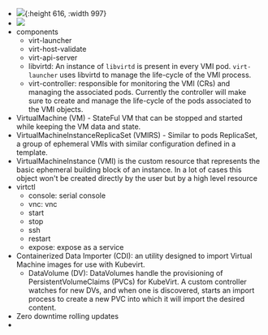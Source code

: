 - ![](https://kubevirt.io/user-guide/assets/architecture.png){:height 616, :width 997}
- ![](https://kubevirt.io/user-guide/assets/architecture-simple.png)
- components
	- virt-launcher
	- virt-host-validate
	- virt-api-server
	- libvirtd: An instance of `libvirtd` is present in every VMI pod. `virt-launcher` uses libvirtd to manage the life-cycle of the VMI process.
	- virt-controller: responsible for monitoring the VMI (CRs) and managing the associated pods. Currently the controller will make sure to create and manage the life-cycle of the pods associated to the VMI objects.
- VirtualMachine (VM) - StateFul VM that can be stopped and started while keeping the VM data and state.
- VirtualMachineInstanceReplicaSet (VMIRS) - Similar to pods ReplicaSet, a group of ephemeral VMIs with similar configuration defined in a template.
- VirtualMachineInstance (VMI) is the custom resource that represents the basic ephemeral building block of an instance. In a lot of cases this object won't be created directly by the user but by a high level resource
- virtctl
	- console: serial console
	- vnc: vnc
	- start
	- stop
	- ssh
	- restart
	- expose: expose as a service
- Containerized Data Importer (CDI): an utility designed to import Virtual Machine images for use with Kubevirt.
	- DataVolume (DV): DataVolumes handle the provisioning of PersistentVolumeClaims (PVCs) for KubeVirt. A custom controller watches for new DVs, and when one is discovered, starts an import process to create a new PVC into which it will import the desired content.
- Zero downtime rolling updates
-